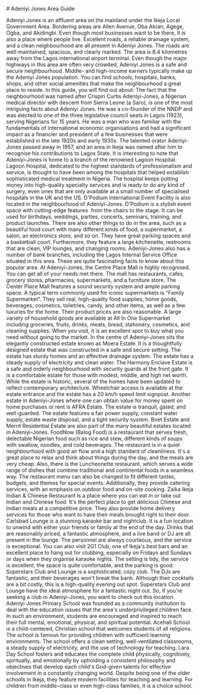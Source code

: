 \# Adeniyi Jones Area Guide

Adeniyi Jones is an affluent area on the mainland under the Ikeja Local Government Area. Bordering areas are Allen Avenue, Oba Akran, Agege, Ogba, and Akidingbi. Even though most businesses want to be there, it is also a place where people live. Excellent roads, a reliable drainage system, and a clean neighbourhood are all present in Adeniyi Jones. The roads are well\-maintained, spacious, and clearly marked. The area is 8\.4 kilometres away from the Lagos international airport terminal. Even though the major highways in this area are often very crowded, Adeniyi Jones is a safe and secure neighbourhood. Middle\- and high\-income earners typically make up the Adeniyi Jones population. You can find schools, hospitals, banks, shops, and other social amenities that make the neighbourhood a great place to reside. In this guide, you will find out about: The fact that the neighbourhood was named after Crispin Curtis Adeniyi\-Jones, a Nigerian medical director with descent from Sierra Leone (a Saro), is one of the most intriguing facts about Adeniyi Jones. He was a co\-founder of the NNDP and was elected to one of the three legislative council seats in Lagos (1923\), serving Nigerians for 15 years. He was a man who was familiar with the fundamentals of international economic organisations and had a significant impact as a financier and president of a few businesses that were established in the late 1920s and early 1930s. The talented orator Adeniyi\-Jones passed away in 1957, and an area in Ikeja was named after him to recognise his contributions to Lagos State. It is interesting to note that Adeniyi\-Jones is home to a branch of the renowned Lagoon Hospital. Lagoon Hospital, dedicated to the highest standards of professionalism and service, is thought to have been among the hospitals that helped establish sophisticated medical treatment in Nigeria. The hospital keeps putting money into high\-quality specialty services and is ready to do any kind of surgery, even ones that are only available at a small number of specialised hospitals in the UK and the US. D'Podium International Event Facility is also located in the neighbourhood of Adeniyi\-Jones. D'Podium is a stylish event space with cutting\-edge features  from the chairs to the stage. It can be used for birthdays, weddings, parties, concerts, seminars, training, and product launches. There are also other things to do in the area, such as a beautiful food court with many different kinds of food, a supermarket, a salon, an electronics store, and so on. They have great parking spaces and a basketball court. Furthermore, they feature a large kitchenette, restrooms that are clean, VIP lounges, and changing rooms. Adeniyi\-Jones also has a number of bank branches, including the Lagos Internal Service Office situated in this area. These are quite fascinating facts to know about this popular area. At Adeniyi\-Jones, the Centre Place Mall is highly recognised. You can get all of your needs met there. The mall has restaurants, cafes, grocery stores, pharmacies, supermarkets, and a furniture store. The Center Place Mall features a sound security system and ample parking space. A typical term commonly used for iconic supermarkets is "Family Supermarket”. They sell real, high\-quality food supplies, home goods, beverages, cosmetics, toiletries, candy, and other items, as well as a few luxuries for the home. Their product prices are also reasonable. A large variety of household goods are available at All In One Supermarket including groceries, fruits, drinks, meats, bread, stationery, cosmetics, and cleaning supplies. When you visit, it is an excellent spot to buy what you need without going to the market. In the centre of Adeniyi\-Jones sits the elegantly constructed estate known as Moera Estate. It is a thoughtfully designed estate that was constructed in a safe and secure setting. The estate has sturdy homes and an effective drainage system. The estate has a steady supply of electricity and clean water. The Harmony Enclave Estate is a safe and orderly neighbourhood with security guards at the front gate. It is a comfortable estate for those with modest, middle, and high net worth. While the estate is historic, several of the homes have been updated to reflect contemporary architecture. Wheelchair access is available at the estate entrance and the estate has a 20 km/h speed limit signpost. Another estate in Adeniyi\-Jones where one can obtain value for money spent on home purchases or rent is AFRA Estate. The estate is tranquil, gated, and well\-guarded. The estate features a fair power supply, constant water supply, estate waste disposal, and a tight security system. Boet Estate and Merrit Residential Estate are also part of the many beautiful estates located in Adeniyi\-Jones. FoodNow (Balog Food) is a restaurant that serves fresh, delectable Nigerian food such as rice and stew, different kinds of soups with swallow, noodles, and cold beverages. The restaurant is in a quiet neighbourhood with good air flow and a high standard of cleanliness. It's a great place to relax and think about things during the day, and the meals are very cheap. Also, there is the Luncheonette restaurant, which serves a wide range of dishes that combine traditional and continental foods in a seamless way. The restaurant menu can also be changed to fit different tastes, budgets, and themes for special events. Additionally, they provide catering services, with an emphasis on outdoor food and on\-site cooking. Zaika Ikeja Indian \& Chinese Restaurant is a place where you can eat in or take out Indian and Chinese food. It's the perfect place to get delicious Chinese and Indian meals at a competitive price. They also provide home delivery services for those who want to have their meals brought right to their door. Carlsbad Lounge is a stunning karaoke bar and nightclub. It is a fun location to unwind with either your friends or family at the end of the day. Drinks that are reasonably priced, a fantastic atmosphere, and a live band or DJ are all present in the lounge. The personnel are always courteous, and the service is exceptional. You can also visit 2G1 Club, one of Ikeja's best bars and an excellent place to hang out for clubbing, especially on Fridays and Sundays or days when they organise karaoke nights. The setting is tidy, the service is excellent, the space is quite comfortable, and the parking is good. Superstars Club and Lounge is a sophisticated, cozy club. The DJs are fantastic, and their beverages won't break the bank. Although their cocktails are a bit costly, this is a high\-quality evening out spot. Superstars Club and Lounge have the ideal atmosphere for a fantastic night out. So, if you're seeking a club in Adeniyi\-Jones, you want to check out this location. Adeniyi Jones Primary School was founded as a community institution to deal with the education issues that the area's underprivileged children face. In such an environment, students are encouraged and inspired to reach their full mental, emotional, physical, and spiritual potential. Acehall School is a child\-centered, Christian school that welcomes students of all religions. The school is famous for providing children with sufficient learning environments. The school offers a clean setting, well\-ventilated classrooms, a steady supply of electricity, and the use of technology for teaching. Lara Day School fosters and educates the complete child physically, cognitively, spiritually, and emotionally by upholding a consistent philosophy and objectives that develop each child's God\-given talents for effective involvement in a constantly changing world. Despite being one of the older schools in Ikeja, they feature modern facilities for teaching and learning. For children from middle\-class or even high\-class families, it is a choice school.